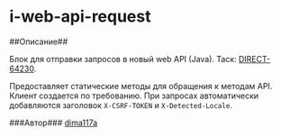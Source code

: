 # i-web-api-request

##Описание##

Блок для отправки запросов в новый web API (Java).
Таск: [DIRECT-64230](https://st.yandex-team.ru/DIRECT-64230).

Предоставляет статические методы для обращения к методам API. 
Клиент создается по требованию. При запросах автоматически добавляются заголовок `X-CSRF-TOKEN` и `X-Detected-Locale`.

###Автор###
[dima117a](https://staff.yandex-team.ru/dima117a)
